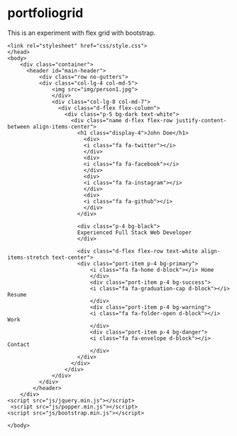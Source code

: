 # portfoliogrid
This is an experiment with flex grid with bootstrap.  
<html lang="en">
<head>
    <meta charset="UTF-8">
    <meta name="viewport" content="width=device-width, initial-scale=1.0">
    <meta http-quiv="X-UA-Compatible" content="ie=edge">
    <title>My Portfolio</title>
    <link rel="stylesheet" href="https://maxcdn.bootstrapcdn.com/font-awesome/4.7.0/css/font-awesome.min.css">
    <link rel="stylesheet" href="https://maxcdn.bootstrapcdn.com/bootstrap/4.0.0/css/bootstrap.min.css" integrity="sha384-Gn5384xqQ1aoWXA+058RXPxPg6fy4IWvTNh0E263XmFcJlSAwiGgFAW/dAiS6JXm" crossorigin="anonymous">

    <link rel="stylesheet" href="css/style.css">
    </head>
    <body>
        <div class="container">
          <header id="main-header">
              <div class="row no-gutters">
              <div class="col-lg-4 col-md-5">
                  <img src="img/person1.jpg">
                  </div>
                  <div class="col-lg-8 col-md-7">
                    <div class="d-flex flex-column">
                      <div class="p-5 bg-dark text-white">
                        <div class="name d-flex flex-row justify-content-between align-items-center">
                          <h1 class="display-4">John Doe</h1>
                            <div>
                            <i class="fa fa-twitter"></i>
                            </div>
                            <div>
                            <i class="fa fa-facebook"></i>
                            </div>
                            <div>
                            <i class="fa fa-instagram"></i>
                            </div>
                            <div>
                            <i class="fa fa-github"></i>
                            </div>
                          </div>
                          
                          <div class="p-4 bg-black">
                          Experienced Full Stack Web Developer
                          </div>
                          
                          <div class="d-flex flex-row text-white align-items-stretch text-center">
                          <div class="port-item p-4 bg-primary">
                              <i class="fa fa-home d-block"></i> Home
                              </div>
                              <div class="port-item p-4 bg-success">
                              <i class="fa fa-graduation-cap d-block"></i> Resume
                              </div>
                              <div class="port-item p-4 bg-warning">
                              <i class="fa fa-folder-open d-block"></i> Work
                              </div>
                              <div class="port-item p-4 bg-danger">
                              <i class="fa fa-envelope d-block"></i> Contact
                              </div>
                          </div>
                        </div>
                      </div>
                  </div>
              </div>
            </header>
        </div>
    <script src="js/jquery.min.js"></script>
     <script src="js/popper.min.js"></script>
    <script src="js/bootstrap.min.js"></script>
    
    </body>
</html>
